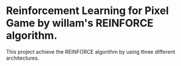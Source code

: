 # Reinforcement Learning for Pixel Game by willam's REINFORCE algorithm.

This project achieve the REINFORCE algorithm by using three different architectures.
